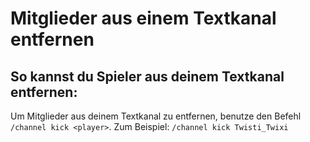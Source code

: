 # Mitglieder aus einem Textkanal entfernen

## So kannst du Spieler aus deinem Textkanal entfernen:

<deflist>
<def title="Mitglieder entfernen">
Um Mitglieder aus deinem Textkanal zu entfernen, benutze den Befehl <code>/channel kick &lt;player&gt;</code>.
<tip>
Zum Beispiel: <code>/channel kick Twisti_Twixi</code>
</tip>
</def>
</deflist>